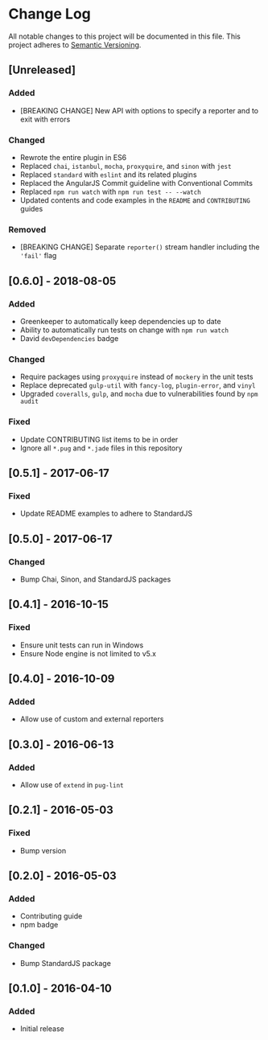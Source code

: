 # Change Log
All notable changes to this project will be documented in this file.
This project adheres to [Semantic Versioning](http://semver.org/).

## [Unreleased]
### Added
- [BREAKING CHANGE] New API with options to specify a reporter and to exit with errors

### Changed
- Rewrote the entire plugin in ES6
- Replaced `chai`, `istanbul`, `mocha`, `proxyquire`, and `sinon` with `jest`
- Replaced `standard` with `eslint` and its related plugins
- Replaced the AngularJS Commit guideline with Conventional Commits
- Replaced `npm run watch` with `npm run test -- --watch`
- Updated contents and code examples in the `README` and `CONTRIBUTING` guides

### Removed
- [BREAKING CHANGE] Separate `reporter()` stream handler including the `'fail'` flag

## [0.6.0] - 2018-08-05
### Added
- Greenkeeper to automatically keep dependencies up to date
- Ability to automatically run tests on change with `npm run watch`
- David `devDependencies` badge

### Changed
- Require packages using `proxyquire` instead of `mockery` in the unit tests
- Replace deprecated `gulp-util` with `fancy-log`, `plugin-error`, and `vinyl`
- Upgraded `coveralls`, `gulp`, and `mocha` due to vulnerabilities found by `npm audit`

### Fixed
- Update CONTRIBUTING list items to be in order
- Ignore all `*.pug` and `*.jade` files in this repository

## [0.5.1] - 2017-06-17
### Fixed
- Update README examples to adhere to StandardJS

## [0.5.0] - 2017-06-17
### Changed
- Bump Chai, Sinon, and StandardJS packages

## [0.4.1] - 2016-10-15
### Fixed
- Ensure unit tests can run in Windows
- Ensure Node engine is not limited to v5.x

## [0.4.0] - 2016-10-09
### Added
- Allow use of custom and external reporters

## [0.3.0] - 2016-06-13
### Added
- Allow use of `extend` in `pug-lint`

## [0.2.1] - 2016-05-03
### Fixed
- Bump version

## [0.2.0] - 2016-05-03
### Added
- Contributing guide
- npm badge

### Changed
- Bump StandardJS package

## [0.1.0] - 2016-04-10
### Added
- Initial release
